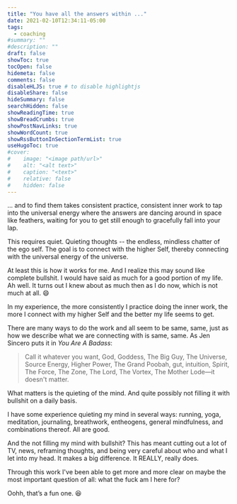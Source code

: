 ```yaml
---
title: "You have all the answers within ..."
date: 2021-02-10T12:34:11-05:00
tags:
  - coaching
#summary: ""
#description: ""
draft: false
showToc: true
tocOpen: false
hidemeta: false
comments: false
disableHLJS: true # to disable highlightjs
disableShare: false
hideSummary: false
searchHidden: false
showReadingTime: true
showBreadCrumbs: true
showPostNavLinks: true
showWordCount: true
showRssButtonInSectionTermList: true
useHugoToc: true
#cover:
#    image: "<image path/url>"
#    alt: "<alt text>"
#    caption: "<text>"
#    relative: false
#    hidden: false
---
```


... and to find them takes consistent practice, consistent inner work to tap into the universal energy where the answers are dancing around in space like feathers, waiting for you to get still enough to gracefully fall into your lap.

This requires quiet. Quieting thoughts -- the endless, mindless chatter of the ego self. The goal is to connect with the higher Self, thereby connecting with the universal energy of the universe.

At least this is how it works for me. And I realize this may sound like complete bullshit. I would have said as much for a good portion of my life. Ah well. It turns out I knew about as much then as I do now, which is not much at all. 😄

In my experience, the more consistently I practice doing the inner work, the more I connect with my higher Self and the better my life seems to get.

There are many ways to do the work and all seem to be same, same, just as how we describe what we are connecting with is same, same. As Jen Sincero puts it in *You Are A Badass*: 

> Call it whatever you want, God, Goddess, The Big Guy, The Universe, Source Energy, Higher Power, The Grand Poobah, gut, intuition, Spirit, The Force, The Zone, The Lord, The Vortex, The Mother Lode—it doesn't matter.

What matters is the quieting of the mind. And quite possibly not filling it with bullshit on a daily basis.

I have some experience quieting my mind in several ways: running, yoga, meditation, journaling, breathwork, entheogens, general mindfulness, and combinations thereof. All are good.

And the not filling my mind with bullshit? This has meant cutting out a lot of TV, news, reframing thoughts, and being very careful about who and what I let into my head. It makes a big difference. It REALLY, really does.

Through this work I've been able to get more and more clear on maybe the most important question of all: what the fuck am I here for?

Oohh, that’s a fun one. 😆

